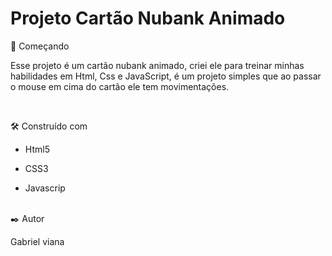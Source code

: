 # Projeto Cartão Nubank Animado

🚀 Começando

<p>Esse projeto é um cartão nubank animado, criei ele para treinar minhas habilidades em Html, Css e JavaScript, é um  projeto simples que ao passar o mouse em cima do cartão ele tem movimentações.</p> <br>

🛠️ Construído com

* Html5

* CSS3

* Javascrip <br><br>


✒️ Autor <br>

 Gabriel viana

 


